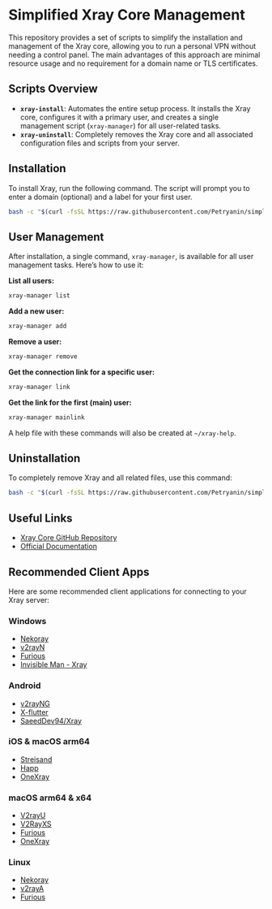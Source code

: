 # Simplified Xray Core Management

This repository provides a set of scripts to simplify the installation and management of the Xray core, allowing you to run a personal VPN without needing a control panel. The main advantages of this approach are minimal resource usage and no requirement for a domain name or TLS certificates.

## Scripts Overview

- **`xray-install`**: Automates the entire setup process. It installs the Xray core, configures it with a primary user, and creates a single management script (`xray-manager`) for all user-related tasks.
- **`xray-uninstall`**: Completely removes the Xray core and all associated configuration files and scripts from your server.

## Installation

To install Xray, run the following command. The script will prompt you to enter a domain (optional) and a label for your first user.

```sh
bash -c "$(curl -fsSL https://raw.githubusercontent.com/Petryanin/simple-xray-core/main/xray-install)"
```

## User Management

After installation, a single command, `xray-manager`, is available for all user management tasks. Here’s how to use it:

**List all users:**

```sh
xray-manager list
```

**Add a new user:**

```sh
xray-manager add
```

**Remove a user:**

```sh
xray-manager remove
```

**Get the connection link for a specific user:**

```sh
xray-manager link
```

**Get the link for the first (main) user:**

```sh
xray-manager mainlink
```

A help file with these commands will also be created at `~/xray-help`.

## Uninstallation

To completely remove Xray and all related files, use this command:

```sh
bash -c "$(curl -fsSL https://raw.githubusercontent.com/Petryanin/simple-xray-core/main/xray-uninstall)"
```

## Useful Links

- [Xray Core GitHub Repository](https://github.com/XTLS/Xray-core)
- [Official Documentation](https://xtls.github.io/en/)

## Recommended Client Apps

Here are some recommended client applications for connecting to your Xray server:

### Windows

- [Nekoray](https://github.com/MatsuriDayo/nekoray)
- [v2rayN](https://github.com/2dust/v2rayN)
- [Furious](https://github.com/LorenEteval/Furious)
- [Invisible Man - Xray](https://github.com/InvisibleManVPN/InvisibleMan-XRayClient)

### Android

- [v2rayNG](https://github.com/2dust/v2rayNG)
- [X-flutter](https://github.com/XTLS/X-flutter)
- [SaeedDev94/Xray](https://github.com/SaeedDev94/Xray)

### iOS & macOS arm64

- [Streisand](https://apps.apple.com/app/streisand/id6450534064)
- [Happ](https://apps.apple.com/app/happ-proxy-utility/id6504287215)
- [OneXray](https://github.com/OneXray/OneXray)

### macOS arm64 & x64

- [V2rayU](https://github.com/yanue/V2rayU)
- [V2RayXS](https://github.com/tzmax/V2RayXS)
- [Furious](https://github.com/LorenEteval/Furious)
- [OneXray](https://github.com/OneXray/OneXray)

### Linux

- [Nekoray](https://github.com/MatsuriDayo/nekoray)
- [v2rayA](https://github.com/v2rayA/v2rayA)
- [Furious](https://github.com/LorenEteval/Furious)

